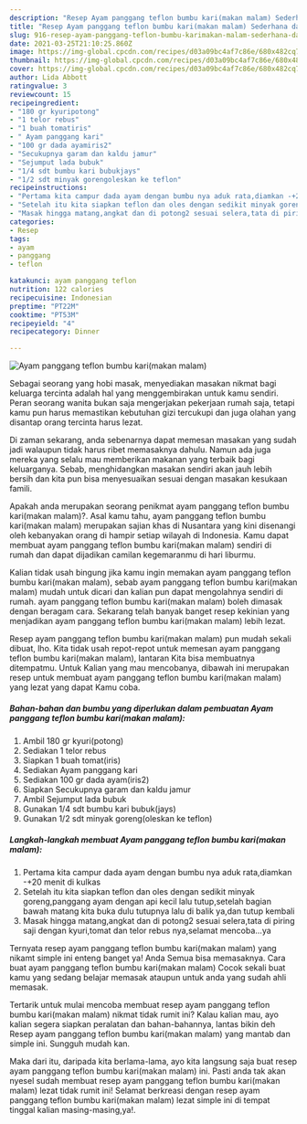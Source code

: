 ```yaml
---
description: "Resep Ayam panggang teflon bumbu kari(makan malam) Sederhana dan Mudah Dibuat"
title: "Resep Ayam panggang teflon bumbu kari(makan malam) Sederhana dan Mudah Dibuat"
slug: 916-resep-ayam-panggang-teflon-bumbu-karimakan-malam-sederhana-dan-mudah-dibuat
date: 2021-03-25T21:10:25.860Z
image: https://img-global.cpcdn.com/recipes/d03a09bc4af7c86e/680x482cq70/ayam-panggang-teflon-bumbu-karimakan-malam-foto-resep-utama.jpg
thumbnail: https://img-global.cpcdn.com/recipes/d03a09bc4af7c86e/680x482cq70/ayam-panggang-teflon-bumbu-karimakan-malam-foto-resep-utama.jpg
cover: https://img-global.cpcdn.com/recipes/d03a09bc4af7c86e/680x482cq70/ayam-panggang-teflon-bumbu-karimakan-malam-foto-resep-utama.jpg
author: Lida Abbott
ratingvalue: 3
reviewcount: 15
recipeingredient:
- "180 gr kyuripotong"
- "1 telor rebus"
- "1 buah tomatiris"
- " Ayam panggang kari"
- "100 gr dada ayamiris2"
- "Secukupnya garam dan kaldu jamur"
- "Sejumput lada bubuk"
- "1/4 sdt bumbu kari bubukjays"
- "1/2 sdt minyak gorengoleskan ke teflon"
recipeinstructions:
- "Pertama kita campur dada ayam dengan bumbu nya aduk rata,diamkan -+20 menit di kulkas"
- "Setelah itu kita siapkan teflon dan oles dengan sedikit minyak goreng,panggang ayam dengan api kecil lalu tutup,setelah bagian bawah matang kita buka dulu tutupnya lalu di balik ya,dan tutup kembali"
- "Masak hingga matang,angkat dan di potong2 sesuai selera,tata di piring saji dengan kyuri,tomat dan telor rebus nya,selamat mencoba...ya"
categories:
- Resep
tags:
- ayam
- panggang
- teflon

katakunci: ayam panggang teflon 
nutrition: 122 calories
recipecuisine: Indonesian
preptime: "PT22M"
cooktime: "PT53M"
recipeyield: "4"
recipecategory: Dinner

---
```



![Ayam panggang teflon bumbu kari(makan malam)](https://img-global.cpcdn.com/recipes/d03a09bc4af7c86e/680x482cq70/ayam-panggang-teflon-bumbu-karimakan-malam-foto-resep-utama.jpg)

Sebagai seorang yang hobi masak, menyediakan masakan nikmat bagi keluarga tercinta adalah hal yang menggembirakan untuk kamu sendiri. Peran seorang  wanita bukan saja mengerjakan pekerjaan rumah saja, tetapi kamu pun harus memastikan kebutuhan gizi tercukupi dan juga olahan yang disantap orang tercinta harus lezat.

Di zaman  sekarang, anda sebenarnya dapat memesan masakan yang sudah jadi walaupun tidak harus ribet memasaknya dahulu. Namun ada juga mereka yang selalu mau memberikan makanan yang terbaik bagi keluarganya. Sebab, menghidangkan masakan sendiri akan jauh lebih bersih dan kita pun bisa menyesuaikan sesuai dengan masakan kesukaan famili. 



Apakah anda merupakan seorang penikmat ayam panggang teflon bumbu kari(makan malam)?. Asal kamu tahu, ayam panggang teflon bumbu kari(makan malam) merupakan sajian khas di Nusantara yang kini disenangi oleh kebanyakan orang di hampir setiap wilayah di Indonesia. Kamu dapat membuat ayam panggang teflon bumbu kari(makan malam) sendiri di rumah dan dapat dijadikan camilan kegemaranmu di hari liburmu.

Kalian tidak usah bingung jika kamu ingin memakan ayam panggang teflon bumbu kari(makan malam), sebab ayam panggang teflon bumbu kari(makan malam) mudah untuk dicari dan kalian pun dapat mengolahnya sendiri di rumah. ayam panggang teflon bumbu kari(makan malam) boleh dimasak dengan beragam cara. Sekarang telah banyak banget resep kekinian yang menjadikan ayam panggang teflon bumbu kari(makan malam) lebih lezat.

Resep ayam panggang teflon bumbu kari(makan malam) pun mudah sekali dibuat, lho. Kita tidak usah repot-repot untuk memesan ayam panggang teflon bumbu kari(makan malam), lantaran Kita bisa membuatnya ditempatmu. Untuk Kalian yang mau mencobanya, dibawah ini merupakan resep untuk membuat ayam panggang teflon bumbu kari(makan malam) yang lezat yang dapat Kamu coba.

<!--inarticleads1-->

##### Bahan-bahan dan bumbu yang diperlukan dalam pembuatan Ayam panggang teflon bumbu kari(makan malam):

1. Ambil 180 gr kyuri(potong)
1. Sediakan 1 telor rebus
1. Siapkan 1 buah tomat(iris)
1. Sediakan  Ayam panggang kari
1. Sediakan 100 gr dada ayam(iris2)
1. Siapkan Secukupnya garam dan kaldu jamur
1. Ambil Sejumput lada bubuk
1. Gunakan 1/4 sdt bumbu kari bubuk(jays)
1. Gunakan 1/2 sdt minyak goreng(oleskan ke teflon)




<!--inarticleads2-->

##### Langkah-langkah membuat Ayam panggang teflon bumbu kari(makan malam):

1. Pertama kita campur dada ayam dengan bumbu nya aduk rata,diamkan -+20 menit di kulkas
1. Setelah itu kita siapkan teflon dan oles dengan sedikit minyak goreng,panggang ayam dengan api kecil lalu tutup,setelah bagian bawah matang kita buka dulu tutupnya lalu di balik ya,dan tutup kembali
1. Masak hingga matang,angkat dan di potong2 sesuai selera,tata di piring saji dengan kyuri,tomat dan telor rebus nya,selamat mencoba...ya




Ternyata resep ayam panggang teflon bumbu kari(makan malam) yang nikamt simple ini enteng banget ya! Anda Semua bisa memasaknya. Cara buat ayam panggang teflon bumbu kari(makan malam) Cocok sekali buat kamu yang sedang belajar memasak ataupun untuk anda yang sudah ahli memasak.

Tertarik untuk mulai mencoba membuat resep ayam panggang teflon bumbu kari(makan malam) nikmat tidak rumit ini? Kalau kalian mau, ayo kalian segera siapkan peralatan dan bahan-bahannya, lantas bikin deh Resep ayam panggang teflon bumbu kari(makan malam) yang mantab dan simple ini. Sungguh mudah kan. 

Maka dari itu, daripada kita berlama-lama, ayo kita langsung saja buat resep ayam panggang teflon bumbu kari(makan malam) ini. Pasti anda tak akan nyesel sudah membuat resep ayam panggang teflon bumbu kari(makan malam) lezat tidak rumit ini! Selamat berkreasi dengan resep ayam panggang teflon bumbu kari(makan malam) lezat simple ini di tempat tinggal kalian masing-masing,ya!.

